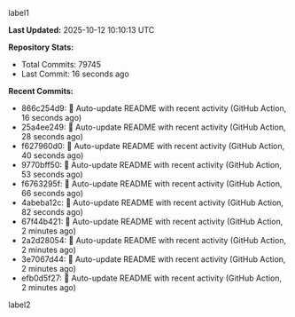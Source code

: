 
label1 
<!-- ACTIVITY_START -->
**Last Updated:** 2025-10-12 10:10:13 UTC

**Repository Stats:**
- Total Commits: 79745
- Last Commit: 16 seconds ago

**Recent Commits:**
- 866c254d9: 🤖 Auto-update README with recent activity (GitHub Action, 16 seconds ago)
- 25a4ee249: 🤖 Auto-update README with recent activity (GitHub Action, 28 seconds ago)
- f627960d0: 🤖 Auto-update README with recent activity (GitHub Action, 40 seconds ago)
- 9770bff50: 🤖 Auto-update README with recent activity (GitHub Action, 53 seconds ago)
- f6763295f: 🤖 Auto-update README with recent activity (GitHub Action, 66 seconds ago)
- 4abeba12c: 🤖 Auto-update README with recent activity (GitHub Action, 82 seconds ago)
- 67f44b421: 🤖 Auto-update README with recent activity (GitHub Action, 2 minutes ago)
- 2a2d28054: 🤖 Auto-update README with recent activity (GitHub Action, 2 minutes ago)
- 3e7067d44: 🤖 Auto-update README with recent activity (GitHub Action, 2 minutes ago)
- efb0d5f27: 🤖 Auto-update README with recent activity (GitHub Action, 2 minutes ago)
<!-- ACTIVITY_END -->

label2
